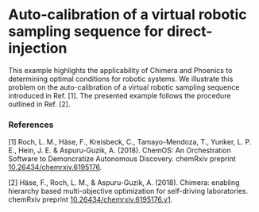 # Auto-calibration of a virtual robotic sampling sequence for direct-injection

This example highlights the applicability of Chimera and Phoenics to determining optimal conditions for robotic systems. We illustrate this problem on the auto-calibration of a virtual robotic sampling sequence introduced in Ref. [1]. The presented example follows the procedure outlined in Ref. [2]. 


### References
[1] Roch, L. M., Häse, F., Kreisbeck, C., Tamayo-Mendoza, T., Yunker, L. P. E., Hein, J. E. & Aspuru-Guzik, A. (2018). ChemOS: An Orchestration Software to Demoncratize Autonomous Discovery. chemRxiv preprint [10.26434/chemrxiv.6195176](https://chemrxiv.org/articles/ChemOS_An_Orchestration_Software_to_Democratize_Autonomous_Discovery/5953606).

[2] Häse, F., Roch, L. M., & Aspuru-Guzik, A. (2018). Chimera: enabling hierarchy based multi-objective optimization for self-driving laboratories. chemRxiv preprint [10.26434/chemrxiv.6195176.v1](https://chemrxiv.org/articles/Chimera_Enabling_Hierarchy_Based_Multi-Objective_Optimization_for_Self-Driving_Laboratories/6195176).


